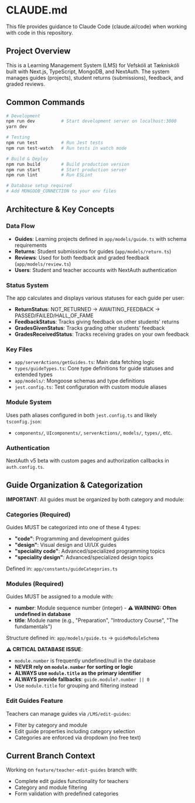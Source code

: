 # CLAUDE.md

This file provides guidance to Claude Code (claude.ai/code) when working with code in this repository.

## Project Overview

This is a Learning Management System (LMS) for Vefskóli at Tækniskóli built with Next.js, TypeScript, MongoDB, and NextAuth. The system manages guides (projects), student returns (submissions), feedback, and graded reviews.

## Common Commands

```bash
# Development
npm run dev          # Start development server on localhost:3000
yarn dev

# Testing
npm run test         # Run Jest tests
npm run test-watch   # Run tests in watch mode

# Build & Deploy
npm run build        # Build production version
npm run start        # Start production server
npm run lint         # Run ESLint

# Database setup required
# Add MONGODB_CONNECTION to your env files
```

## Architecture & Key Concepts

### Data Flow
- **Guides**: Learning projects defined in `app/models/guide.ts` with schema requirements
- **Returns**: Student submissions for guides (`app/models/return.ts`)
- **Reviews**: Used for both feedback and graded feedback (`app/models/review.ts`)  
- **Users**: Student and teacher accounts with NextAuth authentication

### Status System
The app calculates and displays various statuses for each guide per user:
- **ReturnStatus**: NOT_RETURNED → AWAITING_FEEDBACK → PASSED/FAILED/HALL_OF_FAME
- **FeedbackStatus**: Tracks giving feedback on other students' returns
- **GradesGivenStatus**: Tracks grading other students' feedback
- **GradesReceivedStatus**: Tracks receiving grades on your own feedback

### Key Files
- `app/serverActions/getGuides.ts`: Main data fetching logic
- `types/guideTypes.ts`: Core type definitions for guide statuses and extended types
- `app/models/`: Mongoose schemas and type definitions
- `jest.config.ts`: Test configuration with custom module aliases

### Module System
Uses path aliases configured in both `jest.config.ts` and likely `tsconfig.json`:
- `components/`, `UIcomponents/`, `serverActions/`, `models/`, `types/`, etc.

### Authentication
NextAuth v5 beta with custom pages and authorization callbacks in `auth.config.ts`.

## Guide Organization & Categorization

**IMPORTANT**: All guides must be organized by both category and module:

### Categories (Required)
Guides MUST be categorized into one of these 4 types:
- **"code"**: Programming and development guides
- **"design"**: Visual design and UI/UX guides  
- **"speciality code"**: Advanced/specialized programming topics
- **"speciality design"**: Advanced/specialized design topics

Defined in: `app/constants/guideCategories.ts`

### Modules (Required)
Guides MUST be assigned to a module with:
- **number**: Module sequence number (integer) - **⚠️ WARNING: Often undefined in database**
- **title**: Module name (e.g., "Preparation", "Introductory Course", "The fundamentals")

Structure defined in: `app/models/guide.ts` → `guideModuleSchema`

**⚠️ CRITICAL DATABASE ISSUE**: 
- `module.number` is frequently undefined/null in the database
- **NEVER rely on `module.number` for sorting or logic**
- **ALWAYS use `module.title` as the primary identifier**
- **ALWAYS provide fallbacks**: `guide.module?.number || 0`
- Use `module.title` for grouping and filtering instead

### Edit Guides Feature
Teachers can manage guides via `/LMS/edit-guides`:
- Filter by category and module
- Edit guide properties including category selection
- Categories are enforced via dropdown (no free text)

## Current Branch Context

Working on `feature/teacher-edit-guides` branch with:
- Complete edit guides functionality for teachers
- Category and module filtering
- Form validation with predefined categories